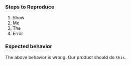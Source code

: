 ### Steps to Reproduce

1.  Show
1.  Me
1.  The
1.  Error

### Expected behavior

The above behavior is wrong. Our product should do `this`.
